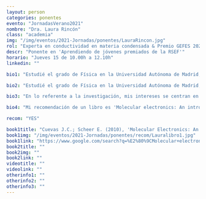 ```yaml
---
layout: person
categories: ponentes
evento: "JornadasVerano2021"
nombre: "Dra. Laura Rincón"
class: "academia"
img: "/img/eventos/2021-Jornadas/ponentes/LauraRincon.jpg"
rol: "Experta en conductividad en materia condensada & Premio GEFES 2020 a la Mejor Tesis Experimental"
descr: "Ponente en 'Aprendiendo de jóvenes premiados de la RSEF'"
horario: "Jueves 15 de 10.00h a 12.10h"
linkedin: ""

bio1: "Estudié el grado de Física en la Universidad Autónoma de Madrid, disfrutando en tercero de una beca Erasmus de un año en la Université Paul Sabatier de Toulouse (Francia), y en 2013 empecé el máster en “Física de la Materia Condensada y Nanotecnología” de la UAM."

bio2: "Estudié el grado de Física en la Universidad Autónoma de Madrid, disfrutando en tercero de una beca Erasmus de un año en la Université Paul Sabatier de Toulouse (Francia), y en 2013 empecé el máster en “Física de la Materia Condensada y Nanotecnología” de la UAM."

bio3: "En lo referente a la investigación, mis intereses se centran en el estudio de sistemas nanométricos, como contactos atómicos, uniones moleculares y sistemas bidimensionales, y en la caracterización de sus propiedades de transporte eléctrico, termoeléctrico y térmico, principalmente mediante la utilización de microscopías de proximidad."

bio4: "Mi recomendación de un libro es 'Molecular electronics: An introduction to theory and experiment', de Juan Carlos Cuevas y Elke Scheer. Este libro me ha ayudado y ha inspirado mi trabajo desde que lo descubrí en mi último año de grado y, aunque la temática pueda parecer muy específica, recoge los aspectos más generales del campo de la electrónica molecular explicados de una manera muy sencilla y divulgativa. Tiene partes con diferentes niveles de dificultad y contenido más 'teórico' y más 'experimental', tanto genérico como ejemplos y casos concretos más específicos, por lo que creo que se adapta fácilmente a distintos perfiles de lectores con cualquier nivel de conocimientos e inquietudes. Además, contiene contexto histórico y referencias a la evolución del campo en relación con el progreso de diferentes técnicas experimentales y el avance multidisciplinar de la nanofísica, cada capítulo tiene una serie de problemas propuestos para que los realice el lector a modo de extensión... Me parece, en conjunto, un libro muy interesante, apto para todos los niveles y con la posibilidad de adentrarse, hasta donde uno desee, en el campo de la electrónica molecular."

recom: "YES"

book1title: "Cuevas J.C.; Scheer E. (2010), 'Molecular Electronics: An introduction to theory and experiment' <em>‎World Scientific Publishing Company</em>, ISBN: 9789814282581"
book1img: "/img/eventos/2021-Jornadas/ponentes/recom/Lauralibro1.jpg"
book1link: "https://www.google.com/search?q=%E2%80%9CMolecular+electronics:+An+introduction+to+theory+and+experiment%E2%80%9D,+de+Juan+Carlos+Cuevas+y+Elke+Scheer+%28editorial+World+Scientific%29&source=lmns&bih=615&biw=1366&client=firefox-b-d&hl=ca&sa=X&ved=2ahUKEwiruYS099PxAhUEsxoKHRYPDr8Q_AUoAHoECAEQAA"
book2title: ""
book2img: ""
book2link: ""
videotitle: ""
videolink: ""
otherinfo1: ""
otherinfo2: ""
otherinfo3: ""
---
```

